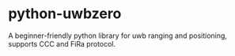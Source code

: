 # python-uwbzero
A beginner-friendly python library for uwb ranging and positioning, supports CCC and FiRa protocol.
